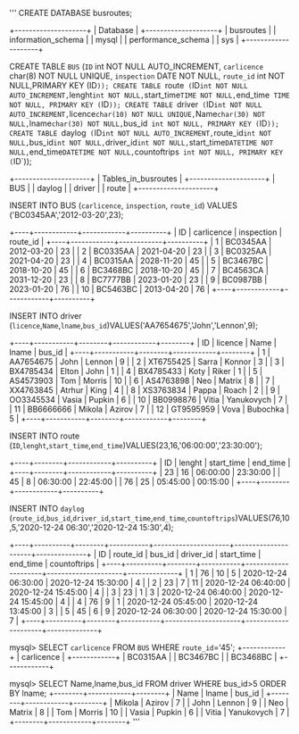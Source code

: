 '''
CREATE DATABASE busroutes;

+--------------------+
| Database           |
+--------------------+
| busroutes          |
| information_schema |
| mysql              |
| performance_schema |
| sys                |
+--------------------+

CREATE TABLE `BUS` (`ID` int NOT NULL AUTO_INCREMENT, `carlicence` char(8) NOT NULL UNIQUE, `inspection` DATE NOT NULL, `route_id` int NOT NULL,PRIMARY KEY (ID`));
CREATE TABLE `route` (`ID` int NOT NULL AUTO_INCREMENT, `lenght` int NOT NULL, `start_time` TIME NOT NULL, `end_time` TIME NOT NULL, PRIMARY KEY (`ID`));
CREATE TABLE `driver` (`ID` int NOT NULL AUTO_INCREMENT, `licence` char(10) NOT NULL UNIQUE, `Name` char(30) NOT NULL, `lname` char(30) NOT NULL, `bus_id` int NOT NULL, PRIMARY KEY (`ID`));
CREATE TABLE `daylog` (`ID` int NOT NULL AUTO_INCREMENT, `route_id` int NOT NULL, `bus_id` int NOT NULL, `driver_id` int NOT NULL, `start_time` DATETIME NOT NULL, `end_time` DATETIME NOT NULL, `countoftrips` int NOT NULL, PRIMARY KEY (`ID`));

+---------------------+
| Tables_in_busroutes |
+---------------------+
| BUS                 |
| daylog              |
| driver              |
| route               |
+---------------------+

INSERT INTO BUS (`carlicence`, `inspection`, `route_id`) VALUES ('BC0345AA','2012-03-20',23);

+----+------------+------------+----------+
| ID | carlicence | inspection | route_id |
+----+------------+------------+----------+
|  1 | BC0345AA   | 2012-03-20 |       23 |
|  2 | BC0335AA   | 2021-04-20 |       23 |
|  3 | BC0325AA   | 2021-04-20 |       23 |
|  4 | BC0315AA   | 2028-11-20 |       45 |
|  5 | BC3467BC   | 2018-10-20 |       45 |
|  6 | BC3468BC   | 2018-10-20 |       45 |
|  7 | BC4563CA   | 2031-12-20 |       23 |
|  8 | BC7777BB   | 2023-01-20 |       23 |
|  9 | BC0987BB   | 2023-01-20 |       76 |
| 10 | BC5463BC   | 2013-04-20 |       76 |
+----+------------+------------+----------+

INSERT INTO driver (`licence`,`Name`,`lname`,`bus_id`)VALUES('AA7654675','John','Lennon',9);

+----+-----------+--------+------------+--------+
| ID | licence   | Name   | lname      | bus_id |
+----+-----------+--------+------------+--------+
|  1 | AA7654675 | John   | Lennon     |      9 |
|  2 | XT6755425 | Sarra  | Konnor     |      3 |
|  3 | BX4785434 | Elton  | John       |      1 |
|  4 | BX4785433 | Koty   | Riker      |      1 |
|  5 | AS4573903 | Tom    | Morris     |     10 |
|  6 | AS4763898 | Neo    | Matrix     |      8 |
|  7 | XX4763845 | Atrhur | King       |      4 |
|  8 | XS3763834 | Pappa  | Roach      |      2 |
|  9 | OO3345534 | Vasia  | Pupkin     |      6 |
| 10 | BB0998876 | Vitia  | Yanukovych |      7 |
| 11 | BB6666666 | Mikola | Azirov     |      7 |
| 12 | GT9595959 | Vova   | Bubochka   |      5 |
+----+-----------+--------+------------+--------+

INSERT INTO route (`ID`,`lenght`,`start_time`,`end_time`)VALUES(23,16,'06:00:00','23:30:00');

+----+--------+------------+----------+
| ID | lenght | start_time | end_time |
+----+--------+------------+----------+
| 23 |     16 | 06:00:00   | 23:30:00 |
| 45 |      8 | 06:30:00   | 22:45:00 |
| 76 |     25 | 05:45:00   | 00:15:00 |
+----+--------+------------+----------+

INSERT INTO `daylog` (`route_id`,`bus_id`,`driver_id`,`start_time`,`end_time`,`countoftrips`)VALUES(76,10,5,'2020-12-24 06:30','2020-12-24 15:30',4);

+----+----------+--------+-----------+---------------------+---------------------+--------------+
| ID | route_id | bus_id | driver_id | start_time          | end_time            | countoftrips |
+----+----------+--------+-----------+---------------------+---------------------+--------------+
|  1 |       76 |     10 |         5 | 2020-12-24 06:30:00 | 2020-12-24 15:30:00 |            4 |
|  2 |       23 |      7 |        11 | 2020-12-24 06:40:00 | 2020-12-24 15:45:00 |            4 |
|  3 |       23 |      1 |         3 | 2020-12-24 06:40:00 | 2020-12-24 15:45:00 |            4 |
|  4 |       76 |      9 |         1 | 2020-12-24 05:45:00 | 2020-12-24 13:45:00 |            3 |
|  5 |       45 |      6 |         9 | 2020-12-24 06:30:00 | 2020-12-24 15:30:00 |            7 |
+----+----------+--------+-----------+---------------------+---------------------+--------------+

mysql> SELECT `carlicence` FROM `BUS` WHERE `route_id`='45';
+------------+
| carlicence |
+------------+
| BC0315AA   |
| BC3467BC   |
| BC3468BC   |
+------------+

mysql> SELECT Name,lname,bus_id FROM  driver WHERE bus_id>5 ORDER BY lname;
+--------+------------+--------+
| Name   | lname      | bus_id |
+--------+------------+--------+
| Mikola | Azirov     |      7 |
| John   | Lennon     |      9 |
| Neo    | Matrix     |      8 |
| Tom    | Morris     |     10 |
| Vasia  | Pupkin     |      6 |
| Vitia  | Yanukovych |      7 |
+--------+------------+--------+
'''



